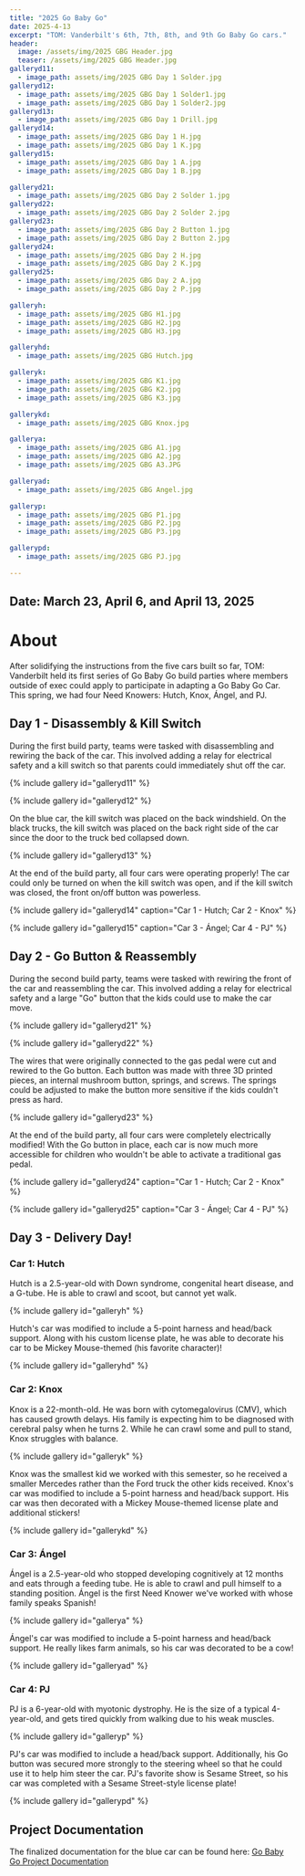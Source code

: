 ```yaml
---
title: "2025 Go Baby Go"
date: 2025-4-13
excerpt: "TOM: Vanderbilt's 6th, 7th, 8th, and 9th Go Baby Go cars."
header:
  image: /assets/img/2025 GBG Header.jpg
  teaser: /assets/img/2025 GBG Header.jpg
galleryd11:
  - image_path: assets/img/2025 GBG Day 1 Solder.jpg
galleryd12:
  - image_path: assets/img/2025 GBG Day 1 Solder1.jpg
  - image_path: assets/img/2025 GBG Day 1 Solder2.jpg
galleryd13:
  - image_path: assets/img/2025 GBG Day 1 Drill.jpg
galleryd14:
  - image_path: assets/img/2025 GBG Day 1 H.jpg
  - image_path: assets/img/2025 GBG Day 1 K.jpg
galleryd15:
  - image_path: assets/img/2025 GBG Day 1 A.jpg
  - image_path: assets/img/2025 GBG Day 1 B.jpg

galleryd21:
  - image_path: assets/img/2025 GBG Day 2 Solder 1.jpg
galleryd22:
  - image_path: assets/img/2025 GBG Day 2 Solder 2.jpg
galleryd23:
  - image_path: assets/img/2025 GBG Day 2 Button 1.jpg
  - image_path: assets/img/2025 GBG Day 2 Button 2.jpg
galleryd24:
  - image_path: assets/img/2025 GBG Day 2 H.jpg
  - image_path: assets/img/2025 GBG Day 2 K.jpg
galleryd25:
  - image_path: assets/img/2025 GBG Day 2 A.jpg
  - image_path: assets/img/2025 GBG Day 2 P.jpg

galleryh:
  - image_path: assets/img/2025 GBG H1.jpg
  - image_path: assets/img/2025 GBG H2.jpg
  - image_path: assets/img/2025 GBG H3.jpg

galleryhd:
  - image_path: assets/img/2025 GBG Hutch.jpg

galleryk:
  - image_path: assets/img/2025 GBG K1.jpg
  - image_path: assets/img/2025 GBG K2.jpg
  - image_path: assets/img/2025 GBG K3.jpg

gallerykd:
  - image_path: assets/img/2025 GBG Knox.jpg

gallerya:
  - image_path: assets/img/2025 GBG A1.jpg
  - image_path: assets/img/2025 GBG A2.jpg
  - image_path: assets/img/2025 GBG A3.JPG

galleryad:
  - image_path: assets/img/2025 GBG Angel.jpg

galleryp:
  - image_path: assets/img/2025 GBG P1.jpg
  - image_path: assets/img/2025 GBG P2.jpg
  - image_path: assets/img/2025 GBG P3.jpg

gallerypd:
  - image_path: assets/img/2025 GBG PJ.jpg

---
```


## Date: March 23, April 6, and April 13, 2025<br>

# About

After solidifying the instructions from the five cars built so far, TOM: Vanderbilt held its first series of Go Baby Go build parties where members outside of exec could apply to participate in adapting a Go Baby Go Car. This spring, we had four Need Knowers: Hutch, Knox, Ángel, and PJ. 

## Day 1 - Disassembly & Kill Switch

During the first build party, teams were tasked with disassembling and rewiring the back of the car. This involved adding a relay for electrical safety and a kill switch so that parents could immediately shut off the car.

{% include gallery id="galleryd11" %}

{% include gallery id="galleryd12" %}

On the blue car, the kill switch was placed on the back windshield. On the black trucks, the kill switch was placed on the back right side of the car since the door to the truck bed collapsed down. 

{% include gallery id="galleryd13" %}

At the end of the build party, all four cars were operating properly! The car could only be turned on when the kill switch was open, and if the kill switch was closed, the front on/off button was powerless.  

{% include gallery id="galleryd14" caption="Car 1 - Hutch; Car 2 - Knox" %}

{% include gallery id="galleryd15" caption="Car 3 - Ángel; Car 4 - PJ" %}


## Day 2 - Go Button & Reassembly

During the second build party, teams were tasked with rewiring the front of the car and reassembling the car. This involved adding a relay for electrical safety and a large "Go" button that the kids could use to make the car move.

{% include gallery id="galleryd21" %}

{% include gallery id="galleryd22" %}

The wires that were originally connected to the gas pedal were cut and rewired to the Go button. Each button was made with three 3D printed pieces, an internal mushroom button, springs, and screws. The springs could be adjusted to make the button more sensitive if the kids couldn't press as hard. 

{% include gallery id="galleryd23" %}

At the end of the build party, all four cars were completely electrically modified! With the Go button in place, each car is now much more accessible for children who wouldn't be able to activate a traditional gas pedal.  

{% include gallery id="galleryd24" caption="Car 1 - Hutch; Car 2 - Knox" %}

{% include gallery id="galleryd25" caption="Car 3 - Ángel; Car 4 - PJ" %}


## Day 3 - Delivery Day!

### Car 1: Hutch

Hutch is a 2.5-year-old with Down syndrome, congenital heart disease, and a G-tube. He is able to crawl and scoot, but cannot yet walk.  

{% include gallery id="galleryh" %}

Hutch's car was modified to include a 5-point harness and head/back support. Along with his custom license plate, he was able to decorate his car to be Mickey Mouse-themed (his favorite character)!


{% include gallery id="galleryhd" %}

### Car 2: Knox

Knox is a 22-month-old. He was born with cytomegalovirus (CMV), which has caused growth delays. His family is expecting him to be diagnosed with cerebral palsy when he turns 2. While he can crawl some and pull to stand, Knox struggles with balance.

{% include gallery id="galleryk" %}

Knox was the smallest kid we worked with this semester, so he received a smaller Mercedes rather than the Ford truck the other kids received. Knox's car was modified to include a 5-point harness and head/back support. His car was then decorated with a Mickey Mouse-themed license plate and additional stickers!

{% include gallery id="gallerykd" %}

### Car 3: Ángel

Ángel is a 2.5-year-old who stopped developing cognitively at 12 months and eats through a feeding tube. He is able to crawl and pull himself to a standing position. Ángel is the first Need Knower we've worked with whose family speaks Spanish! 

{% include gallery id="gallerya" %}

Ángel's car was modified to include a 5-point harness and head/back support. He really likes farm animals, so his car was decorated to be a cow!

{% include gallery id="galleryad" %}

### Car 4: PJ

PJ is a 6-year-old with myotonic dystrophy. He is the size of a typical 4-year-old, and gets tired quickly from walking due to his weak muscles. 

{% include gallery id="galleryp" %}

PJ's car was modified to include a head/back support. Additionally, his Go button was secured more strongly to the steering wheel so that he could use it to help him steer the car. PJ's favorite show is Sesame Street, so his car was completed with a Sesame Street-style license plate!

{% include gallery id="gallerypd" %}


## Project Documentation

The finalized documentation for the blue car can be found here: [Go Baby Go Project Documentation](https://tomglobal.org/project?id=65dce93dc360e629290718f4)
